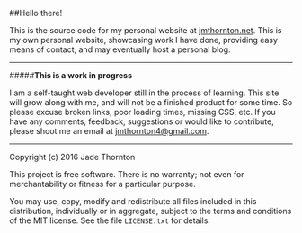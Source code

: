 ##Hello there!

This is the source code for my personal website at [jmthornton.net](http://jmthornton.net).
This is my own personal website, showcasing work I have done, providing
easy means of contact, and may eventually host a personal blog.

---

#####**This is a work in progress**

I am a self-taught web developer still in the process of learning. This site
will grow along with me, and will not be a finished product for some time. So
please excuse broken links, poor loading times, missing CSS, etc. If you have
any comments, feedback, suggestions or would like to contribute, please shoot
me an email at [jmthornton4@gmail.com](mailto:jmthornton4@gmail.com).

---

Copyright (c) 2016 Jade Thornton

This project is free software.  There is no warranty; not even for
merchantability or fitness for a particular purpose.

You may use, copy, modify and redistribute all files included in this
distribution, individually or in aggregate, subject to the terms and conditions
of the MIT license.  See the file `LICENSE.txt` for details.
